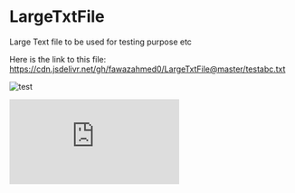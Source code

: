 # LargeTxtFile
 Large Text file to be used for testing purpose etc
 
 Here is the link to this file:  https://cdn.jsdelivr.net/gh/fawazahmed0/LargeTxtFile@master/testabc.txt

<img src="https://cdn.jsdelivr.net/gh/fawazahmed0/LargeTxtFile@master/testabc.txt" alt="test">

![test](https://cdn.jsdelivr.net/gh/fawazahmed0/LargeTxtFile@master/testabc.txt)  
